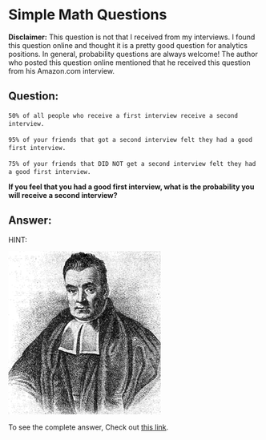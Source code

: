 # Simple Math Questions

**Disclaimer:** This question is not that I received from my interviews. I found this question online and thought
it is a pretty good question for analytics positions. In general, probability questions are always welcome!
The author who posted this question online mentioned that he received this question from his Amazon.com interview.


## Question:

```
50% of all people who receive a first interview receive a second interview.

95% of your friends that got a second interview felt they had a good first interview.

75% of your friends that DID NOT get a second interview felt they had a good first interview.
```

**If you feel that you had a good first interview, what is the probability you will receive a second interview?**


## Answer:

HINT:

![Thomas_Bayes](Thomas_Bayes.gif)

To see the complete answer, Check out [this link](http://stats.stackexchange.com/questions/86015/amazon-interview-question-probability-of-2nd-interview).
